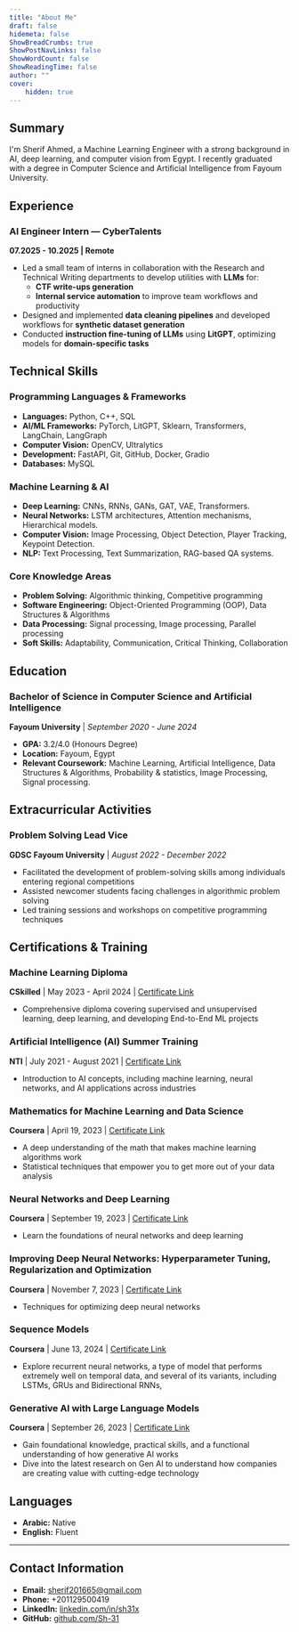 ```yaml
---
title: "About Me"
draft: false
hidemeta: false
ShowBreadCrumbs: true
ShowPostNavLinks: false
ShowWordCount: false
ShowReadingTime: false
author: ""
cover:
    hidden: true
---
```


## Summary

I'm Sherif Ahmed, a Machine Learning Engineer with a strong background in AI, deep learning, and computer vision from Egypt. I recently graduated with a degree in Computer Science and Artificial Intelligence from Fayoum University.

## Experience

### AI Engineer Intern — CyberTalents  
**07.2025 - 10.2025 | Remote**

- Led a small team of interns in collaboration with the Research and Technical Writing departments to develop utilities with **LLMs** for:
  - **CTF write-ups generation**  
  - **Internal service automation** to improve team workflows and productivity
- Designed and implemented **data cleaning pipelines** and developed workflows for **synthetic dataset generation**
- Conducted **instruction fine-tuning of LLMs** using **LitGPT**, optimizing models for **domain-specific tasks**

## Technical Skills

### Programming Languages & Frameworks
- **Languages:** Python, C++, SQL
- **AI/ML Frameworks:** PyTorch, LitGPT, Sklearn, Transformers, LangChain, LangGraph
- **Computer Vision:** OpenCV, Ultralytics
- **Development:** FastAPI, Git, GitHub, Docker, Gradio
- **Databases:** MySQL

### Machine Learning & AI
- **Deep Learning:** CNNs, RNNs, GANs, GAT, VAE, Transformers.
- **Neural Networks:** LSTM architectures, Attention mechanisms, Hierarchical models.
- **Computer Vision:** Image Processing, Object Detection, Player Tracking, Keypoint Detection.
- **NLP:** Text Processing, Text Summarization, RAG-based QA systems.

### Core Knowledge Areas
- **Problem Solving:** Algorithmic thinking, Competitive programming
- **Software Engineering:** Object-Oriented Programming (OOP), Data Structures & Algorithms
- **Data Processing:** Signal processing, Image processing, Parallel processing
- **Soft Skills:** Adaptability, Communication, Critical Thinking, Collaboration

## Education

### Bachelor of Science in Computer Science and Artificial Intelligence
**Fayoum University** | *September 2020 - June 2024*
- **GPA:** 3.2/4.0 (Honours Degree)
- **Location:** Fayoum, Egypt
- **Relevant Coursework:** Machine Learning, Artificial Intelligence, Data Structures & Algorithms, Probability & statistics, Image Processing, Signal processing.

## Extracurricular Activities

### Problem Solving Lead Vice
**GDSC Fayoum University** | *August 2022 - December 2022*
- Facilitated the development of problem-solving skills among individuals entering regional competitions
- Assisted newcomer students facing challenges in algorithmic problem solving
- Led training sessions and workshops on competitive programming techniques

## Certifications & Training

### Machine Learning Diploma

**CSkilled** | May 2023 - April 2024 | [Certificate Link](https://drive.google.com/file/d/1Hy4PFQbKdXvVpXH1zUsAsisR8VhSrkjN/view)  
- Comprehensive diploma covering supervised and unsupervised learning, deep learning, and developing End-to-End ML projects

### Artificial Intelligence (AI) Summer Training
**NTI** | July 2021 - August 2021 | [Certificate Link](https://drive.google.com/file/d/1SXYsZux4tYRS50AAbRJLR9d-RPL8k6ui/view)  
- Introduction to AI concepts, including machine learning, neural networks, and AI applications across industries

### Mathematics for Machine Learning and Data Science
**Coursera** | April 19, 2023 | [Certificate Link](https://www.coursera.org/account/accomplishments/specialization/6XT9WBEVZMSD)  
- A deep understanding of the math that makes machine learning algorithms work
- Statistical techniques that empower you to get more out of your data analysis

### Neural Networks and Deep Learning
**Coursera** | September 19, 2023 | [Certificate Link](https://coursera.org/share/c100b2351a3e93c9d22f263a572fac0a)  
- Learn the foundations of neural networks and deep learning

### Improving Deep Neural Networks: Hyperparameter Tuning, Regularization and Optimization
**Coursera** | November 7, 2023 | [Certificate Link](https://coursera.org/share/141765ef7d51ee294c33c7d8bdbed3c9)  
- Techniques for optimizing deep neural networks

### Sequence Models
**Coursera** | June 13, 2024 | [Certificate Link](https://coursera.org/share/0b9140952a1030e33534a30865959a35)  
- Explore recurrent neural networks, a type of model that performs extremely well on temporal data, and several of its variants, including LSTMs, GRUs and Bidirectional RNNs,

### Generative AI with Large Language Models
**Coursera** | September 26, 2023 | [Certificate Link](https://coursera.org/share/15f3a071f760585652a6ead746df9d35)  
- Gain foundational knowledge, practical skills, and a functional understanding of how generative AI works
- Dive into the latest research on Gen AI to understand how companies are creating value with cutting-edge technology

## Languages
- **Arabic:** Native
- **English:** Fluent

---

## Contact Information
- **Email:** sherif201665@gmail.com
- **Phone:** +201129500419
- **LinkedIn:** [linkedin.com/in/sh31x](https://linkedin.com/in/sh31x)
- **GitHub:** [github.com/Sh-31](https://github.com/Sh-31)